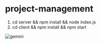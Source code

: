 # project-management
1. cd server && npm install && node index.js
2. cd client && npm install && npm start

![gemini](https://github.com/wuling31715/project-management-app/blob/main/gemini.png?raw=true)